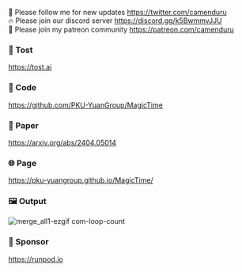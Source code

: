🐣 Please follow me for new updates https://twitter.com/camenduru <br />
🔥 Please join our discord server https://discord.gg/k5BwmmvJJU <br />
🥳 Please join my patreon community https://patreon.com/camenduru <br />

###  🥪 Tost
https://tost.ai

### 🧬 Code
https://github.com/PKU-YuanGroup/MagicTime

### 📄 Paper
https://arxiv.org/abs/2404.05014

### 🌐 Page
https://pku-yuangroup.github.io/MagicTime/

### 🖼 Output

![merge_all1-ezgif com-loop-count](https://github.com/camenduru/MagicTime-replicate/assets/54370274/4e7d6a2c-21e7-470a-a465-9260b387d204)

### 🏢 Sponsor
https://runpod.io